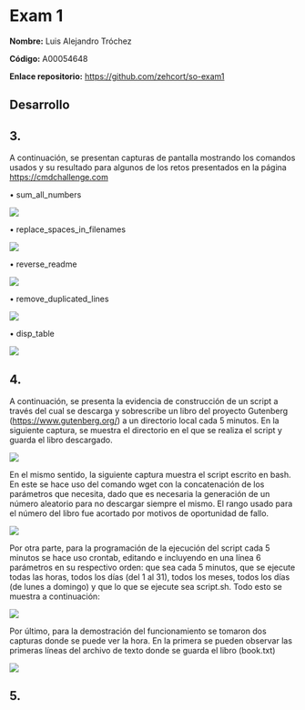# Exam 1

**Nombre:** Luis Alejandro Tróchez  

**Código:** A00054648

**Enlace repositorio:** https://github.com/zehcort/so-exam1


## Desarrollo

## 3.


A continuación, se presentan capturas de pantalla mostrando los comandos usados y su resultado para algunos de los retos presentados en la página https://cmdchallenge.com


•	sum_all_numbers

![][1]

•	replace_spaces_in_filenames

![][2]

•	reverse_readme

![][3]

•	remove_duplicated_lines

![][4]

•	disp_table

![][5]


## 4. 

 
A continuación, se presenta la evidencia de construcción de un script a través del cual se descarga y sobrescribe un libro del proyecto Gutenberg (https://www.gutenberg.org/) a un directorio local cada 5 minutos.
En la siguiente captura, se muestra el directorio en el que se realiza el script y guarda el libro descargado.

![][6]

En el mismo sentido, la siguiente captura muestra el script escrito en bash. En este se hace uso del comando wget con la concatenación de los parámetros que necesita, dado que es necesaria la generación de un número aleatorio para no descargar siempre el mismo. El rango usado para el número del libro fue acortado por motivos de oportunidad de fallo.

![][7]

Por otra parte, para la programación de la ejecución del script cada 5 minutos se hace uso crontab, editando e incluyendo en una línea 6 parámetros en su respectivo orden: que sea cada 5 minutos, que se ejecute todas las horas, todos los días (del 1 al 31), todos los meses, todos los días (de lunes a domingo) y que lo que se ejecute sea script.sh.  Todo esto se muestra a continuación:


![][8]

Por último, para la demostración del funcionamiento se tomaron dos capturas donde se puede ver la hora. En la primera se pueden observar las primeras líneas del archivo de texto donde se guarda el libro (book.txt)

![][9]

## 5.



[1]: sum_all_numbers.PNG
[2]: replace_spaces_in_filenames.PNG
[3]: reverse_readme.PNG
[4]: remove_duplicated_lines.PNG
[5]: disp_table.PNG
[6]: IsInMyBooks.PNG
[7]: script.PNG
[8]: crontab.PNG
[9]: 1-book.PNG
[10]: 2-book.PNG
